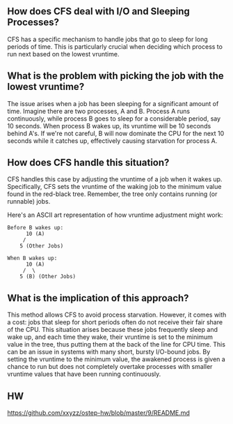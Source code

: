 ## How does CFS deal with I/O and Sleeping Processes?

CFS has a specific mechanism to handle jobs that go to sleep for long periods of time. This is particularly crucial when deciding which process to run next based on the lowest vruntime.

## What is the problem with picking the job with the lowest vruntime?

The issue arises when a job has been sleeping for a significant amount of time. Imagine there are two processes, A and B. Process A runs continuously, while process B goes to sleep for a considerable period, say 10 seconds. When process B wakes up, its vruntime will be 10 seconds behind A's. If we're not careful, B will now dominate the CPU for the next 10 seconds while it catches up, effectively causing starvation for process A.

## How does CFS handle this situation?

CFS handles this case by adjusting the vruntime of a job when it wakes up. Specifically, CFS sets the vruntime of the waking job to the minimum value found in the red-black tree. Remember, the tree only contains running (or runnable) jobs.

Here's an ASCII art representation of how vruntime adjustment might work:

```ascii
Before B wakes up:
      10 (A)
     /   
    5 (Other Jobs)

When B wakes up:
      10 (A)
     /  \
    5 (B) (Other Jobs)
```

## What is the implication of this approach?

This method allows CFS to avoid process starvation. However, it comes with a cost: jobs that sleep for short periods often do not receive their fair share of the CPU. This situation arises because these jobs frequently sleep and wake up, and each time they wake, their vruntime is set to the minimum value in the tree, thus putting them at the back of the line for CPU time. This can be an issue in systems with many short, bursty I/O-bound jobs. By setting the vruntime to the minimum value, the awakened process is given a chance to run but does not completely overtake processes with smaller vruntime values that have been running continuously.

## HW
https://github.com/xxyzz/ostep-hw/blob/master/9/README.md